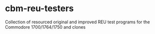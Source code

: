 # cbm-reu-testers
Collection of resourced original and improved REU test programs for the Commodore 1700/1764/1750 and clones
